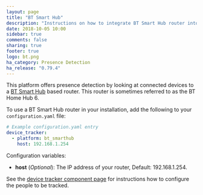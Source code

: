 ```yaml
---
layout: page
title: "BT Smart Hub"
description: "Instructions on how to integrate BT Smart Hub router into Home Assistant."
date: 2018-10-05 10:00
sidebar: true
comments: false
sharing: true
footer: true
logo: bt.png
ha_category: Presence Detection
ha_release: "0.79.4"
---
```



This platform offers presence detection by looking at connected devices to a [BT Smart Hub](https://en.wikipedia.org/wiki/BT_Smart_Hub) based router.
This router is sometimes referred to as the BT Home Hub 6.

To use a BT Smart Hub router in your installation, add the following to your `configuration.yaml` file:

```yaml
# Example configuration.yaml entry
device_tracker:
  - platform: bt_smarthub
    host: 192.168.1.254
```

Configuration variables:

- **host** (*Optional*): The IP address of your router, Default: 192.168.1.254.

See the [device tracker component page](/components/device_tracker/) for instructions how to configure the people to be tracked.
